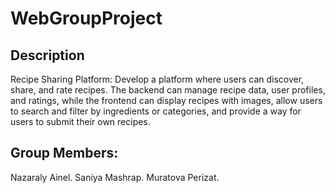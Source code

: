 # WebGroupProject

## Description 
Recipe Sharing Platform: Develop a platform where users can discover, share, and rate recipes. The backend can manage recipe data, user profiles, and ratings, while the frontend can display recipes with images, allow users to search and filter by ingredients or categories, and provide a way for users to submit their own recipes.

## Group Members: 
Nazaraly Ainel.
Saniya Mashrap.
Muratova Perizat.

